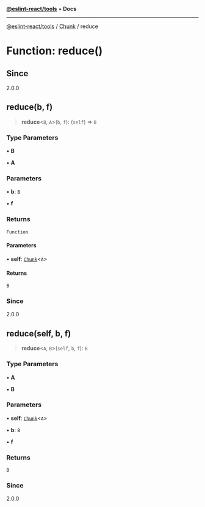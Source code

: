 [**@eslint-react/tools**](../../../README.md) • **Docs**

***

[@eslint-react/tools](../../../README.md) / [Chunk](../README.md) / reduce

# Function: reduce()

## Since

2.0.0

## reduce(b, f)

> **reduce**\<`B`, `A`\>(`b`, `f`): (`self`) => `B`

### Type Parameters

• **B**

• **A**

### Parameters

• **b**: `B`

• **f**

### Returns

`Function`

#### Parameters

• **self**: [`Chunk`](../interfaces/Chunk.md)\<`A`\>

#### Returns

`B`

### Since

2.0.0

## reduce(self, b, f)

> **reduce**\<`A`, `B`\>(`self`, `b`, `f`): `B`

### Type Parameters

• **A**

• **B**

### Parameters

• **self**: [`Chunk`](../interfaces/Chunk.md)\<`A`\>

• **b**: `B`

• **f**

### Returns

`B`

### Since

2.0.0
